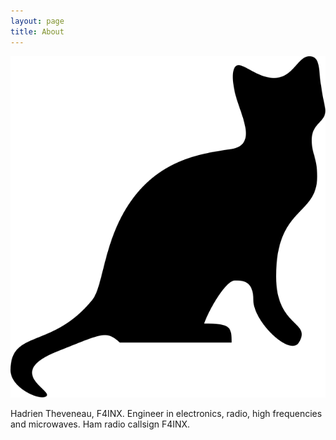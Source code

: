 ```yaml
---
layout: page
title: About
---
```


<img src="/public/img/f4inx_black.svg"/>

Hadrien Theveneau, F4INX.
Engineer in electronics, radio, high frequencies and microwaves.
Ham radio callsign F4INX.
